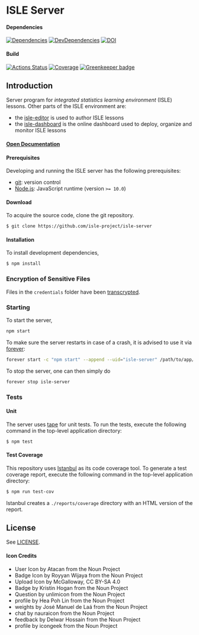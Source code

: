 # ISLE Server

#### Dependencies

[![Dependencies][dependencies-image]][dependencies-url]
[![DevDependencies][dev-dependencies-image]][dev-dependencies-url]
[![DOI](https://zenodo.org/badge/63765629.svg)][doi]

#### Build

[![Actions Status](https://github.com/isle-project/isle-server/workflows/NodeCI/badge.svg)](https://github.com/isle-project/isle-server/actions)
[![Coverage](https://img.shields.io/codecov/c/github/isle-project/isle-server/master.svg)](https://codecov.io/gh/isle-project/isle-server) [![Greenkeeper badge](https://badges.greenkeeper.io/isle-project/isle-server.svg)](https://greenkeeper.io/)

## Introduction

Server program for *integrated statistics learning environment* (ISLE) lessons. Other parts of the ISLE environment are: 

-   the [isle-editor][isle-editor] is used to author ISLE lessons
-   the [isle-dashboard][isle-dashboard] is the online dashboard used to deploy, organize and monitor ISLE lessons

#### [Open Documentation][docs]

#### Prerequisites

Developing and running the ISLE server has the following prerequisites:

* [git][git]: version control
* [Node.js][node-js]: JavaScript runtime (version `>= 10.0`)

#### Download

To acquire the source code, clone the git repository.

``` bash
$ git clone https://github.com/isle-project/isle-server
```

#### Installation

To install development dependencies,

``` bash
$ npm install
```

### Encryption of Sensitive Files

Files in the `credentials` folder have been [transcrypted][transcrypt]. 

### Starting

To start the server,

```bash
npm start 
```

To make sure the server restarts in case of a crash, it is advised to use it via [forever][forever]: 

```bash
forever start -c "npm start" --append --uid="isle-server" /path/to/app/dir/
```

To stop the server, one can then simply do

```bash
forever stop isle-server
```
### Tests

#### Unit

The server uses [tape][tape] for unit tests. To run the tests, execute the following command in the top-level application directory:

``` bash
$ npm test
```

#### Test Coverage

This repository uses [Istanbul][istanbul] as its code coverage tool. To generate a test coverage report, execute the following command in the top-level application directory:

``` bash
$ npm run test-cov
```

Istanbul creates a `./reports/coverage` directory with an HTML version of the report.

## License

See [LICENSE][license].

#### Icon Credits

- User Icon by Atacan from the Noun Project
- Badge Icon by Royyan Wijaya from the Noun Project
- Upload Icon by McGalloway, CC BY-SA 4.0
- Badge by Kristin Hogan from the Noun Project
- Question by unlimicon from the Noun Project
- profile by Hea Poh Lin from the Noun Project
- weights by José Manuel de Laá from the Noun Project
- chat by nauraicon from the Noun Project
- feedback by Delwar Hossain from the Noun Project
- profile by icongeek from the Noun Project

[git]: http://git-scm.com/
[license]: https://raw.githubusercontent.com/isle-project/isle-server/master/LICENSE
[node-js]: https://nodejs.org/en/

[dependencies-image]: https://img.shields.io/david/isle-project/isle-server.svg
[dependencies-url]: https://david-dm.org/isle-project/isle-server/master

[dev-dependencies-image]: https://img.shields.io/david/dev/isle-project/isle-server.svg
[dev-dependencies-url]: https://david-dm.org/isle-project/isle-server/master?type=dev

[doi]: https://zenodo.org/badge/latestdoi/63765629

[transcrypt]: https://github.com/elasticdog/transcrypt

[docs]: http://isledocs.com/
[isle-dashboard]: https://github.com/isle-project/isle-dashboard
[isle-editor]: https://github.com/isle-project/isle-editor

[forever]: https://github.com/foreverjs/forever

[tape]: https://github.com/substack/tape
[istanbul]: https://github.com/gotwarlost/istanbul
